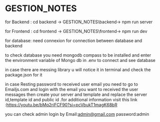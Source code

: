 # GESTION_NOTES

for Backend : cd backend -> GESTION_NOTES\backend-> npm run server

for Frontend : cd frontend -> GESTION_NOTES\frontend-> npm run dev

for database: need connexion for connection between database and backend

to check database you need mongodb compass to be installed and enter the environment variable of Mongo db in .env to connect and see database

in case there are messing library u will notice it in terminal and check the package.json for it

in case Resting password to received user email
you need to go to Emailjs.com and login with the email you want to received the user messages then create your server and template and replace the server id,template id and public id .for additional information visit this link :https://youtu.be/bMq2riFCF90?si=pcVbukT1magK68bR

you can check admin login by
Email:admin@gmail.com
password:admin

